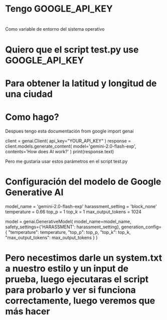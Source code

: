 # Tengo GOOGLE_API_KEY
# 
Como variable de entorno del sistema operativo

# Quiero que el script test.py use GOOGLE_API_KEY
# Para obtener la latitud y longitud de una ciudad

# Como hago?

Despues tengo esta documentación 
from google import genai

client = genai.Client(
    api_key="YOUR_API_KEY"
)
response = client.models.generate_content(
    model='gemini-2.0-flash-exp', contents='How does AI work?'
)
print(response.text)

Pero me gustaria usar estos parámetros en el script test.py
# Configuración del modelo de Google Generative AI
model_name = 'gemini-2.0-flash-exp'
harassment_setting = 'block_none'
temperature = 0.66
top_p = 1
top_k = 1
max_output_tokens = 1024

model = genai.GenerativeModel(
    model_name=model_name,
    safety_settings={'HARASSMENT': harassment_setting},
    generation_config={
        "temperature": temperature,
        "top_p": top_p,
        "top_k": top_k,
        "max_output_tokens": max_output_tokens
    }
)

# Pero necestimos darle un system.txt a nuestro estilo y un input de prueba, luego ejecutaras el script para probarlo y ver si funciona correctamente, luego veremos que más hacer
